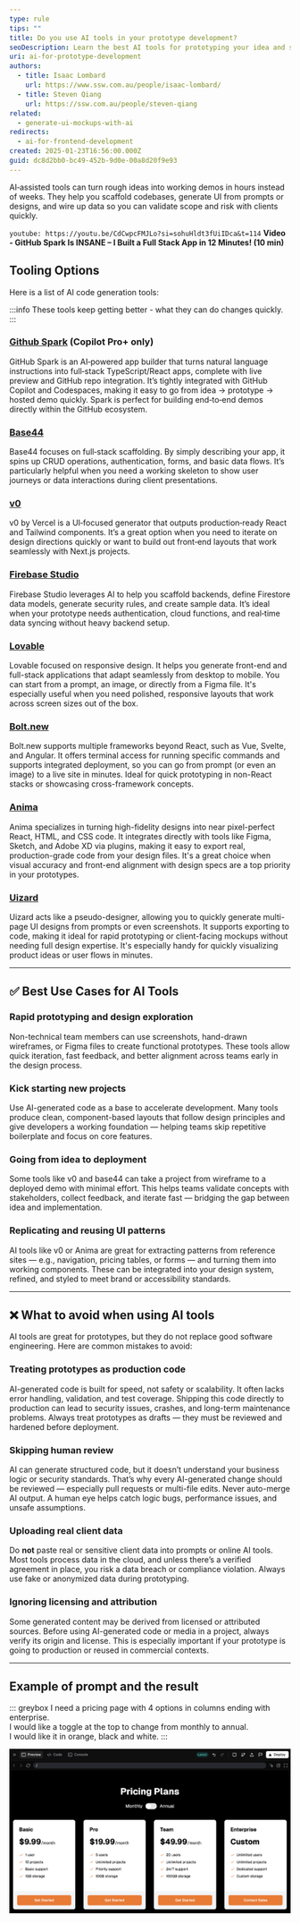 ```yaml
---
type: rule
tips: ""
title: Do you use AI tools in your prototype development?
seoDescription: Learn the best AI tools for prototyping your idea and show to your client
uri: ai-for-prototype-development
authors:
  - title: Isaac Lombard
    url: https://www.ssw.com.au/people/isaac-lombard/
  - title: Steven Qiang
    url: https://ssw.com.au/people/steven-qiang
related:
  - generate-ui-mockups-with-ai
redirects:
  - ai-for-frontend-development
created: 2025-01-23T16:56:00.000Z
guid: dc8d2bb0-bc49-452b-9d0e-00a8d20f9e93
---
```


AI‑assisted tools can turn rough ideas into working demos in hours instead of weeks. They help you scaffold codebases, generate UI from prompts or designs, and wire up data so you can validate scope and risk with clients quickly.

<!--endintro-->

`youtube: https://youtu.be/CdCwpcFMJLo?si=sohuHldt3fUiIDca&t=114`
**Video - GitHub Spark Is INSANE – I Built a Full Stack App in 12 Minutes! (10 min)**

## Tooling Options

Here is a list of AI code generation tools:

:::info
These tools keep getting better - what they can do changes quickly.
:::

### [Github Spark](https://github.com/features/spark) (Copilot Pro+ only)

GitHub Spark is an AI‑powered app builder that turns natural language instructions into full‑stack TypeScript/React apps, complete with live preview and GitHub repo integration. It’s tightly integrated with GitHub Copilot and Codespaces, making it easy to go from idea → prototype → hosted demo quickly. Spark is perfect for building end‑to‑end demos directly within the GitHub ecosystem.

### [Base44](https://base44.com)

Base44 focuses on full‑stack scaffolding. By simply describing your app, it spins up CRUD operations, authentication, forms, and basic data flows. It’s particularly helpful when you need a working skeleton to show user journeys or data interactions during client presentations.

### [v0](https://v0.dev)

v0 by Vercel is a UI‑focused generator that outputs production‑ready React and Tailwind components. It’s a great option when you need to iterate on design directions quickly or want to build out front‑end layouts that work seamlessly with Next.js projects.

### [Firebase Studio](https://firebase.studio)

Firebase Studio leverages AI to help you scaffold backends, define Firestore data models, generate security rules, and create sample data. It’s ideal when your prototype needs authentication, cloud functions, and real‑time data syncing without heavy backend setup.

### [Lovable](https://lovable.dev)

Lovable focused on responsive design. It helps you generate front-end and full-stack applications that adapt seamlessly from desktop to mobile. You can start from a prompt, an image, or directly from a Figma file. It's especially useful when you need polished, responsive layouts that work across screen sizes out of the box.

### [Bolt.new](https://bolt.new)

Bolt.new supports multiple frameworks beyond React, such as Vue, Svelte, and Angular. It offers terminal access for running specific commands and supports integrated deployment, so you can go from prompt (or even an image) to a live site in minutes. Ideal for quick prototyping in non-React stacks or showcasing cross-framework concepts.

### [Anima](https://www.animaapp.com)

Anima specializes in turning high-fidelity designs into near pixel-perfect React, HTML, and CSS code. It integrates directly with tools like Figma, Sketch, and Adobe XD via plugins, making it easy to export real, production-grade code from your design files. It's a great choice when visual accuracy and front-end alignment with design specs are a top priority in your prototypes.

### [Uizard](https://uizard.io)

Uizard acts like a pseudo-designer, allowing you to quickly generate multi-page UI designs from prompts or even screenshots. It supports exporting to code, making it ideal for rapid prototyping or client-facing mockups without needing full design expertise. It's especially handy for quickly visualizing product ideas or user flows in minutes.

---

## ✅ Best Use Cases for AI Tools

### Rapid prototyping and design exploration

Non-technical team members can use screenshots, hand-drawn wireframes, or Figma files to create functional prototypes. These tools allow quick iteration, fast feedback, and better alignment across teams early in the design process.

### Kick starting new projects

Use AI-generated code as a base to accelerate development. Many tools produce clean, component-based layouts that follow design principles and give developers a working foundation — helping teams skip repetitive boilerplate and focus on core features.

### Going from idea to deployment

Some tools like v0 and base44 can take a project from wireframe to a deployed demo with minimal effort. This helps teams validate concepts with stakeholders, collect feedback, and iterate fast — bridging the gap between idea and implementation.

### Replicating and reusing UI patterns

AI tools like v0 or Anima are great for extracting patterns from reference sites — e.g., navigation, pricing tables, or forms — and turning them into working components. These can be integrated into your design system, refined, and styled to meet brand or accessibility standards.

---

## ❌ What to avoid when using AI tools

AI tools are great for prototypes, but they do not replace good software engineering. Here are common mistakes to avoid:

### Treating prototypes as production code

AI-generated code is built for speed, not safety or scalability. It often lacks error handling, validation, and test coverage. Shipping this code directly to production can lead to security issues, crashes, and long-term maintenance problems. Always treat prototypes as drafts — they must be reviewed and hardened before deployment.

### Skipping human review

AI can generate structured code, but it doesn’t understand your business logic or security standards. That’s why every AI-generated change should be reviewed — especially pull requests or multi-file edits. Never auto-merge AI output. A human eye helps catch logic bugs, performance issues, and unsafe assumptions.

### Uploading real client data

Do **not** paste real or sensitive client data into prompts or online AI tools. Most tools process data in the cloud, and unless there’s a verified agreement in place, you risk a data breach or compliance violation. Always use fake or anonymized data during prototyping.

### Ignoring licensing and attribution

Some generated content may be derived from licensed or attributed sources. Before using AI-generated code or media in a project, always verify its origin and license. This is especially important if your prototype is going to production or reused in commercial contexts.

---

## Example of prompt and the result

::: greybox
I need a pricing page with 4 options in columns ending with enterprise.\
I would like a toggle at the top to change from monthly to annual.\
I would like it in orange, black and white.
:::

![Figure: The UI generated by v0, which includes the code](ai-ui-prompt-example.png)
